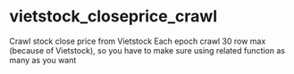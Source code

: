 # vietstock_closeprice_crawl
Crawl stock close price from Vietstock
Each epoch crawl 30 row max (because of Vietstock), so you have to make sure using related function as many as you want
